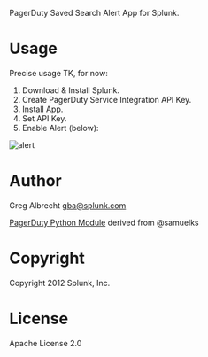 PagerDuty Saved Search Alert App for Splunk.

Usage
=====
Precise usage TK, for now:

1. Download & Install Splunk.
2. Create PagerDuty Service Integration API Key.
3. Install App.
4. Set API Key.
5. Enable Alert (below):

![alert](http://dl.dropbox.com/u/4036736/Screenshots/j_i~.png)

Author
======
Greg Albrecht <gba@splunk.com>

[PagerDuty Python Module](https://github.com/samuel/python-pagerduty) derived from @samuelks

Copyright
=========
Copyright 2012 Splunk, Inc.

License
=======
Apache License 2.0

